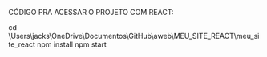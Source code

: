 CÓDIGO PRA ACESSAR O PROJETO COM REACT:

cd \Users\jacks\OneDrive\Documentos\GitHub\aweb\MEU_SITE_REACT\meu_site_react
npm install
npm start

